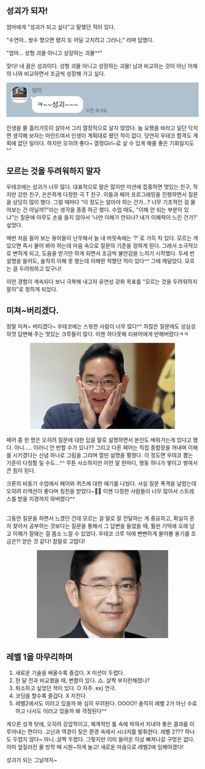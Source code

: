 ## 성괴가 되자!

엄마에게 "성괴가 되고 싶다"고 말했던 적이 있다.

"수연아.. 쌍수 했으면 됐지 또 어딜 고치려고 그러니;" 라며 답했다.

"엄마... 성형 괴물 아니고 성장하는 괴물^^"

맞다! 내 꿈은 성괴이다. 성형 괴물 아니고 성장하는 괴물! 남과 비교하는 것이 아닌 어제의 나와 비교하면서 조금씩 성장해 가고 싶다.

<center style="margin-bottom:15px">
  <img src="./image/talk.jpg">
</center>

인생을 물 흘러가듯이 살아서 그리 열정적으로 살지 않았다. 늘 요행을 바라고 일단 닥치면 생각해 보자는 마인드여서 인생이 계획대로 됐던 적이 없다. 당연히 우테코 합격도 계획에 없던 일이다. 하지만 오히려 좋다~ 열정Girl~로 살 수 있게 해줄 좋은 기회일지도^^

## 모르는 것을 두려워하지 말자

우테코에는 성괴가 너무 많다. 대표적으로 말은 많지만 미션에 집중하면 멋있는 친구, 작지만 강한 친구, 은은하게 다정한 극 T 친구. 이들과 페어 프로그래밍을 진행하면서 질문을 상당히 많이 했다. 그럴 때마다 “이 정도는 알아야 하는 건가…? 너무 기초적인 걸 물어보는 건 아닐까?”라는 생각을 종종 하곤 했다. 수업 때도, "이해 안 되는 부분이 있냐"는 질문에 아무도 손을 들지 않아서 '나만 이해가 안되나? 내가 이해력이 느린 건가?' 싶었다.

매번 처음 들어 보는 용어들이 난무해서 늘 내 머릿속에는 ‘?’ 로 가득 차 있다. 모르는 게 있으면 즉시 물어 봐야 하는데 마음 속으로 질문의 기준을 정하게 된다. 그래서 소극적으로 변하게 되고, 도움을 받기만 하게 되면서 조금씩 불안감을 느끼기 시작했다. 두세 번 설명을 들어도, 솔직히 이해 못 했는데 이해한 척했던 적이 있다^^ 그때 깨달았다. 모르는 걸 두려워하고 있구나!

이런 경험이 계속되다 보니 극복해 내고자 유연성 강화 목표를 "모르는 것을 두려워하지 말자"로 정하게 되었다.

## 미쳐~버리겠다.

정말 미쳐~ 버리겠다~ 우테코에는 스윗한 사람이 너무 많다^^ 하찮은 질문에도 성심성의껏 답변해 주는 멋있는 크루들이 많다. 이젠 하다못해 리뷰어에게 반해버렸다ㅋㅋ

<p align='center' style="margin-bottom:15px">
  <img src="./image/leejaeyong.png" style="width: 380px;" />
</p>
페어 중 한 명은 오히려 질문에 대한 답을 말로 설명하면서 본인도 배워가는게 있다고 했다. 아니..... 이러니 안 반할 수가 있나?? 그리고 다른 페어는 직접 종합장을 꺼내며 이해를 시키겠다는 신념 하나로 그림을 그리며 열띤 설명을 펼쳤다. 이 정도면 우테코 뽑는 기준이 다정함 일 수도...^^ 무튼 사소하지만 이런 말 한마디, 행동 하나가 쌓이고 쌓여서 큰 힘이 된다.

크론의 비동기 수업에서 페어와 퀴즈에 대한 얘기를 나눴다. 사실 질문 폭격을 날렸는데 오히려 리액션이 좋다며 칭찬을 받았다~🤣🤣 이젠 다정한 사람들이 너무 많아서 스트레스를 받을 지경까지 와버렸다^^
<br/><br/>

그동안 질문을 하면서 느꼈던 건데 모르는 걸 말로 잘 전달하는 게 중요하고, 확실히 혼자 찾아서 공부하는 것보다는 질문을 통해서 그 답변을 들었을 때, 훨씬 기억에 오래 남고 이해가 잘돼는 걸 몸소 느낄 수 있었다. 우테코 크루 덕에 뻔뻔하게 물어볼 용기를 조금은?! 얻은 것 같다! 참말로 고맙다!

<center style="margin-bottom:15px">
  <img src="./image/leejaeyong2.png" style="height: 230px">
</center>

## 레벨 1을 마무리하며

1. 새로운 기술을 배울수록 즐겁다. X 미션이 두렵다.
2. 한 달 전과 비교했을 때, 변함이 있다. △. 살짝 부지런해졌나?
3. 퇴소하고 싶었던 적이 있다. O 자주. ex) 연극.
4. 코딩을 할수록 즐겁다. X 지친다.
5. 레벨2에서도 이러고 있을까 봐 심히 우려된다. OOOO!! 솔직히 레벨 2가 아닌 수료하고 나서도 이러고 있을까 봐 걱정된다^^

게으른 성격 탓에, 오히려 강압적이고, 체계적인 틀 속에 박혀서 지내야 좋은 결과를 이루어내는 편이다. 고난과 역경이 잦은 환경 속에서 시너지를 발휘한다. 레벨 2??? 하나도 두렵지 않다~ 아니..살짝 두렵다. 그렇지만 이미 들어온 이상 빠져나갈 구멍은 없다. 이미 엎질러진 물 방학 때 시원~하게 놀고! 새로운 마음으로 레벨2에 임해야겠다!

성괴가 되는 그날까지~
